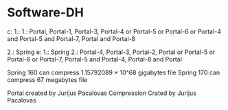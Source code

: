 # Software-DH

c:
1.:
1.: Portal, Portal-1, Portal-3, Portal-4 or Portal-5 or Portal-6 or Portal-4 and Portal-5 and Portal-7, Portal and Portal-8

2.: Spring 
e:
1.: Spring
2.: Portal-4, Portal-3, Portal-2, Portal or Portal-5 or Portal-6 or Portal-7, Portal-5 and Portal-4, Portal-8 and Portal 


Spring 160 can compress 1.15792089 × 10^68 gigabytes file
Spring 170 can compress 67 megabytes file

Portal created by Jurijus Pacalovas 
Compression Crated by Jurijus Pacalovas

